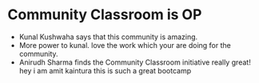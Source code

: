 # Community Classroom is OP

- Kunal Kushwaha says that this community is amazing.
- More power to kunal. love the work which your are doing for the community.
- Anirudh Sharma finds the Community Classroom initiative really great!
h e y  
 i  
 a m  
 a m i t  
 k a i n t u r a  
 t h i s  
 i s  
 s u c h  
 a  
 g r e a t  
 b o o t c a m p  
 